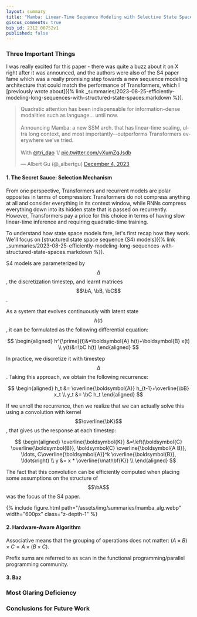 ```yaml
---
layout: summary
title: "Mamba: Linear-Time Sequence Modeling with Selective State Spaces"
giscus_comments: true
bib_id: 2312.00752v1
published: false
---
```


### Three Important Things

I was really excited for this paper - there was quite a buzz about it
on X right after it was announced, and the authors were also of the
S4 paper fame which was a really promising step towards a new
sequence modeling architecture that could match the performance of Transformers,
which I [previously wrote about]({% link _summaries/2023-08-25-efficiently-modeling-long-sequences-with-structured-state-spaces.markdown %}).

<blockquote class="twitter-tweet"><p lang="en" dir="ltr">Quadratic attention has been indispensable for information-dense modalities such as language... until now.<br><br>Announcing Mamba: a new SSM arch. that has linear-time scaling, ultra long context, and most importantly--outperforms Transformers everywhere we&#39;ve tried.<br><br>With <a href="https://twitter.com/tri_dao?ref_src=twsrc%5Etfw">@tri_dao</a> 1/ <a href="https://t.co/vXumZqJsdb">pic.twitter.com/vXumZqJsdb</a></p>&mdash; Albert Gu (@_albertgu) <a href="https://twitter.com/_albertgu/status/1731727672286294400?ref_src=twsrc%5Etfw">December 4, 2023</a></blockquote> <script async src="https://platform.twitter.com/widgets.js" charset="utf-8"></script>

#### 1. The Secret Sauce: Selection Mechanism

From one perspective, Transformers and recurrent models are polar
opposites in terms of compression: Transformers do not compress
anything at all and consider everything in its context window, while RNNs
compress everything down into its hidden state that is passed on recurrently.
However, Transformers pay a price for this choice in terms of having slow
linear-time inference and requiring quadratic-time training.

To understand how state space models fare, let's first recap how they
work. We'll focus on [structured state space sequence (S4) models]({% link _summaries/2023-08-25-efficiently-modeling-long-sequences-with-structured-state-spaces.markdown %}).

S4 models are parameterized by $$\Delta$$, the discretization timestep,
and learnt matrices $$\bA, \bB, \bC$$.

As a system that evolves continuously with latent state $$h(t)$$, 
it can be formulated as the following differential equation:

$$
\begin{aligned}
 h^{\prime}(t)&=\boldsymbol{A} h(t)+\boldsymbol{B} x(t) \\
 y(t)&=\bC h(t)
\end{aligned}
$$

In practice, we discretize it with timestep $$\Delta$$. Taking this approach,
we obtain the following recurrence:

$$
\begin{aligned}
h_t &= \overline{\boldsymbol{A}} h_{t-1}+\overline{\bB} x_t \\
y_t &= \bC h_t
\end{aligned}
$$

If we unroll the recurrence, then we realize that we can actually
solve this using a convolution with kernel $$\overline{\bK}$$,
that gives us the response at each timestep:

$$
\begin{aligned}
 \overline{\boldsymbol{K}} &=\left(\boldsymbol{C} \overline{\boldsymbol{B}}, \boldsymbol{C} \overline{\boldsymbol{A B}}, \ldots, C\overline{\boldsymbol{A}}^k \overline{\boldsymbol{B}}, \ldots\right) \\
 y &= x * \overline{\mathbf{K}} \\
\end{aligned}
$$

The fact that this convolution can be efficiently computed when placing
some assumptions on the structure of $$\bA$$ was the focus of the S4 paper.

<!-- Recall that matrix exponentials are given by the following:

$$
\exp(\bX) = \sum_{k=0}^\infty \frac{1}{k!} \bX^k
$$ -->



<!-- State space models suffer from the same issues as recurrent models.
However, the authors  -->

{% include figure.html
    path="/assets/img/summaries/mamba_alg.webp"
    width="600px"
    class="z-depth-1"
%}




#### 2. Hardware-Aware Algorithm

Associative means that the grouping of operations
does not matter: $(A \times B) \times C = A \times (B \times C)$.

Prefix sums are referred to as scan in the functional programming/parallel
programming community.


 
#### 3. Baz

### Most Glaring Deficiency

### Conclusions for Future Work
